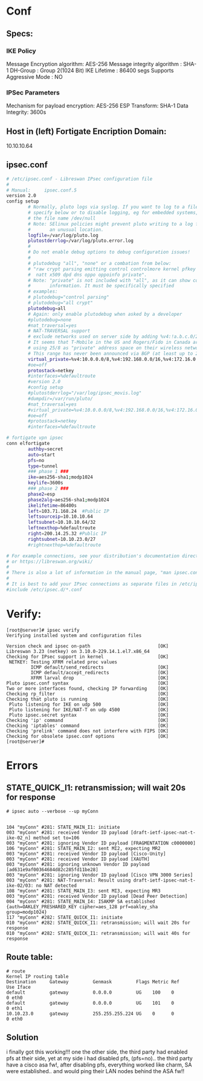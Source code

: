 <!-- TITLE: VPN -->
<!-- SUBTITLE: A quick summary of Vpn -->


# Conf

## Specs:

### IKE Policy

Message Encryption algorithm: AES-256
Message integrity algorithm    : SHA-1
DH-Group                                : Group 2(1024 Bit)
IKE Lifetime                             : 86400 segs
Supports Aggressive Mode     : NO

### IPSec Parameters
Mechanism for payload encryption: AES-256
ESP Transform: SHA-1
Data Integrity: 3600s


## Host in (left) Fortigate Encription Domain:

10.10.10.64


## ipsec.conf

```sh
# /etc/ipsec.conf - Libreswan IPsec configuration file
#
# Manual:     ipsec.conf.5
version 2.0
config setup
        # Normally, pluto logs via syslog. If you want to log to a file,
        # specify below or to disable logging, eg for embedded systems, use
        # the file name /dev/null
        # Note: SElinux policies might prevent pluto writing to a log file at
        #       an unusual location.
        logfile=/var/log/pluto.log
        plutostderrlog=/var/log/pluto.error.log
        #
        # Do not enable debug options to debug configuration issues!
        #
        # plutodebug "all", "none" or a combation from below:
        # "raw crypt parsing emitting control controlmore kernel pfkey
        #  natt x509 dpd dns oppo oppoinfo private".
        # Note: "private" is not included with "all", as it can show confidential
        #       information. It must be specifically specified
        # examples:
        # plutodebug="control parsing"
        # plutodebug="all crypt"
        plutodebug=all
        # Again: only enable plutodebug when asked by a developer
        #plutodebug=none
        #nat_traversal=yes
        # NAT-TRAVERSAL support
        # exclude networks used on server side by adding %v4:!a.b.c.0/24
        # It seems that T-Mobile in the US and Rogers/Fido in Canada are
        # using 25/8 as "private" address space on their wireless networks.
        # This range has never been announced via BGP (at least up to 2015)
        virtual_private=%v4:10.0.0.0/8,%v4:192.168.0.0/16,%v4:172.16.0.0/12,%v4:25.0.0.0/8,%v4:100.64.0.0/10,%v6:fd00::/8,%v6:fe80::/10
        #oe=off
        protostack=netkey
        #interfaces=%defaultroute
        #version 2.0
        #config setup
        #plutostderrlog="/var/log/ipsec_movis.log"
        #dumpdir=/var/run/pluto/
        #nat_traversal=yes
        #virtual_private=%v4:10.0.0.0/8,%v4:192.168.0.0/16,%v4:172.16.0.0/12
        #oe=off
        #protostack=netkey
        #interfaces=%defaultroute

# fortigate vpn ipsec
conn elfortigate
        authby=secret
        auto=start
        pfs=no
        type=tunnel
        ### phase 1 ###
        ike=aes256-sha1;modp1024
        keylife=3600s
        ### phase 2 ###
        phase2=esp
        phase2alg=aes256-sha1;modp1024
        ikelifetime=86400s
        left=103.71.168.24  #Public IP
        leftsourceip=10.10.10.64
        leftsubnet=10.10.10.64/32
        leftnexthop=%defaultroute
        right=200.14.25.32 #Public IP
        rightsubnet=10.10.23.0/27
        #rightnexthop=%defaultroute

# For example connections, see your distribution's documentation directory,
# or https://libreswan.org/wiki/
#
# There is also a lot of information in the manual page, "man ipsec.conf"
#
# It is best to add your IPsec connections as separate files in /etc/ipsec.d/
#include /etc/ipsec.d/*.conf

```


# Verify:


```text
[root@server]# ipsec verify
Verifying installed system and configuration files

Version check and ipsec on-path                         [OK]
Libreswan 3.23 (netkey) on 3.10.0-229.14.1.el7.x86_64
Checking for IPsec support in kernel                    [OK]
 NETKEY: Testing XFRM related proc values
         ICMP default/send_redirects                    [OK]
         ICMP default/accept_redirects                  [OK]
         XFRM larval drop                               [OK]
Pluto ipsec.conf syntax                                 [OK]
Two or more interfaces found, checking IP forwarding    [OK]
Checking rp_filter                                      [OK]
Checking that pluto is running                          [OK]
 Pluto listening for IKE on udp 500                     [OK]
 Pluto listening for IKE/NAT-T on udp 4500              [OK]
 Pluto ipsec.secret syntax                              [OK]
Checking 'ip' command                                   [OK]
Checking 'iptables' command                             [OK]
Checking 'prelink' command does not interfere with FIPS [OK]
Checking for obsolete ipsec.conf options                [OK]
[root@server]# 

```

# Errors
## STATE_QUICK_I1: retransmission; will wait 20s for response


```text
# ipsec auto --verbose --up myConn


104 "myConn" #281: STATE_MAIN_I1: initiate
003 "myConn" #281: received Vendor ID payload [draft-ietf-ipsec-nat-t-ike-02_n] method set to=106
003 "myConn" #281: ignoring Vendor ID payload [FRAGMENTATION c0000000]
106 "myConn" #281: STATE_MAIN_I2: sent MI2, expecting MR2
003 "myConn" #281: received Vendor ID payload [Cisco-Unity]
003 "myConn" #281: received Vendor ID payload [XAUTH]
003 "myConn" #281: ignoring unknown Vendor ID payload [ad631e9af00364684d82c285fd11be28]
003 "myConn" #281: ignoring Vendor ID payload [Cisco VPN 3000 Series]
003 "myConn" #281: NAT-Traversal: Result using draft-ietf-ipsec-nat-t-ike-02/03: no NAT detected
108 "myConn" #281: STATE_MAIN_I3: sent MI3, expecting MR3
003 "myConn" #281: received Vendor ID payload [Dead Peer Detection]
004 "myConn" #281: STATE_MAIN_I4: ISAKMP SA established {auth=OAKLEY_PRESHARED_KEY cipher=aes_128 prf=oakley_sha group=modp1024}
117 "myConn" #282: STATE_QUICK_I1: initiate
010 "myConn" #282: STATE_QUICK_I1: retransmission; will wait 20s for response
010 "myConn" #282: STATE_QUICK_I1: retransmission; will wait 40s for response

```

## Route table:


```text
# route
Kernel IP routing table
Destination     Gateway         Genmask         Flags Metric Ref    Use Iface
default         gateway         0.0.0.0         UG    100    0        0 eth0
default         gateway         0.0.0.0         UG    101    0        0 eth1
10.10.23.0      gateway         255.255.255.224 UG    0      0        0 eth0

```

## Solution

i finally got this working!!! one the other side, the third party had enabled pfs at their side, yet at my side i had disabled pfs, (pfs=no).. the third party have a cisco asa fw!, after disabling pfs, everything worked like charm, SA were established.. and would ping their LAN nodes behind the ASA fw!!